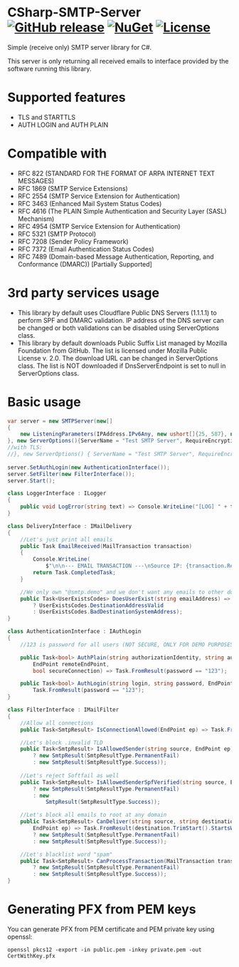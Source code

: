 # CSharp-SMTP-Server [![GitHub release](https://flat.badgen.net/github/release/zabszk/CSharp-SMTP-Server)](https://github.com/zabszk/CSharp-SMTP-Server/releases/) [![NuGet](https://flat.badgen.net/nuget/v/CSharp-SMTP-Server/latest)](https://www.nuget.org/packages/CSharp-SMTP-Server/) [![License](https://flat.badgen.net/github/license/zabszk/CSharp-SMTP-Server)](https://github.com/zabszk/CSharp-SMTP-Server/blob/master/LICENSE)
Simple (receive only) SMTP server library for C#.

This server is only returning all received emails to interface provided by the software running this library.

# Supported features
* TLS and STARTTLS
* AUTH LOGIN and AUTH PLAIN

# Compatible with
* RFC 822 (STANDARD FOR THE FORMAT OF ARPA INTERNET TEXT MESSAGES)
* RFC 1869 (SMTP Service Extensions)
* RFC 2554 (SMTP Service Extension for Authentication)
* RFC 3463 (Enhanced Mail System Status Codes)
* RFC 4616 (The PLAIN Simple Authentication and Security Layer (SASL) Mechanism)
* RFC 4954 (SMTP Service Extension for Authentication)
* RFC 5321 (SMTP Protocol)
* RFC 7208 (Sender Policy Framework)
* RFC 7372 (Email Authentication Status Codes)
* RFC 7489 (Domain-based Message Authentication, Reporting, and Conformance (DMARC)) [Partially Supported]

# 3rd party services usage
* This library by default uses Cloudflare Public DNS Servers (1.1.1.1) to perform SPF and DMARC validation. IP address of the DNS server can be changed or both validations can be disabled using ServerOptions class.
* This library by default downloads Public Suffix List managed by Mozilla Foundation from GitHub. The list is licensed under Mozilla Public License v. 2.0. The download URL can be changed in ServerOptions class. The list is NOT downloaded if DnsServerEndpoint is set to null in ServerOptions class.

# Basic usage
```cs
var server = new SMTPServer(new[]
{
	new ListeningParameters(IPAddress.IPv6Any, new ushort[]{25, 587}, new ushort[]{465}, true)
}, new ServerOptions(){ServerName = "Test SMTP Server", RequireEncryptionForAuth = false}, new DeliveryInterface(), new LoggerInterface());
//with TLS:
//}, new ServerOptions() { ServerName = "Test SMTP Server", RequireEncryptionForAuth = true}, new DeliveryInterface(), new LoggerInterface(), new X509Certificate2("PathToCertWithKey.pfx"));
		
server.SetAuthLogin(new AuthenticationInterface());
server.SetFilter(new FilterInterface());
server.Start();
```
      
```cs
class LoggerInterface : ILogger
{
	public void LogError(string text) => Console.WriteLine("[LOG] " + text);
}
```
  
```cs
class DeliveryInterface : IMailDelivery
{
	//Let's just print all emails
	public Task EmailReceived(MailTransaction transaction)
	{
		Console.WriteLine(
			$"\n\n--- EMAIL TRANSACTION ---\nSource IP: {transaction.RemoteEndPoint}\nAuthenticated: {transaction.AuthenticatedUser ?? "(not authenticated)"}\nFrom: {transaction.From}\nTo (Commands): {transaction.DeliverTo.Aggregate((current, item) => current + ", " + item)}\nTo (Headers): {transaction.To.Aggregate((current, item) => current + ", " + item)}\nCc: {transaction.Cc.Aggregate((current, item) => current + ", " + item)}\nBcc: {transaction.Bcc.Aggregate((current, item) => current + ", " + item)}\nBody: {transaction.Body}\n--- END OF TRANSACTION ---\n\n");
		return Task.CompletedTask;
	}

	//We only own "@smtp.demo" and we don't want any emails to other domains
	public Task<UserExistsCodes> DoesUserExist(string emailAddress) => Task.FromResult(emailAddress.EndsWith("@smtp.demo", StringComparison.OrdinalIgnoreCase)
		? UserExistsCodes.DestinationAddressValid
		: UserExistsCodes.BadDestinationSystemAddress);
}
```

```cs
class AuthenticationInterface : IAuthLogin
{
	//123 is password for all users (NOT SECURE, ONLY FOR DEMO PURPOSES!)

	public Task<bool> AuthPlain(string authorizationIdentity, string authenticationIdentity, string password,
		EndPoint remoteEndPoint,
		bool secureConnection) => Task.FromResult(password == "123");

	public Task<bool> AuthLogin(string login, string password, EndPoint remoteEndPoint, bool secureConnection) =>
		Task.FromResult(password == "123");
}
```

```cs
class FilterInterface : IMailFilter
{
	//Allow all connections
	public Task<SmtpResult> IsConnectionAllowed(EndPoint ep) => Task.FromResult(new SmtpResult(SmtpResultType.Success));

	//Let's block .invalid TLD
	public Task<SmtpResult> IsAllowedSender(string source, EndPoint ep) => Task.FromResult(source.TrimEnd().EndsWith(".invalid")
		? new SmtpResult(SmtpResultType.PermanentFail)
		: new SmtpResult(SmtpResultType.Success));
		
	//Let's reject Softfail as well
	public Task<SmtpResult> IsAllowedSenderSpfVerified(string source, EndPoint? ep, SpfResult spfResult) => Task.FromResult(spfResult == SpfResult.Softfail
		? new SmtpResult(SmtpResultType.PermanentFail)
		: new
			SmtpResult(SmtpResultType.Success));

	//Let's block all emails to root at any domain
	public Task<SmtpResult> CanDeliver(string source, string destination, bool authenticated, string username,
		EndPoint ep) => Task.FromResult(destination.TrimStart().StartsWith("root@", StringComparison.OrdinalIgnoreCase)
		? new SmtpResult(SmtpResultType.PermanentFail)
		: new SmtpResult(SmtpResultType.Success));

	//Let's blacklist word "spam"
	public Task<SmtpResult> CanProcessTransaction(MailTransaction transaction) => Task.FromResult(transaction.Body != null && transaction.Body.ToLower().Contains("spam", StringComparison.OrdinalIgnoreCase)
		? new SmtpResult(SmtpResultType.PermanentFail)
		: new SmtpResult(SmtpResultType.Success));
}
```

# Generating PFX from PEM keys
You can generate PFX from PEM certificate and PEM private key using openssl:
```
openssl pkcs12 -export -in public.pem -inkey private.pem -out CertWithKey.pfx
```
